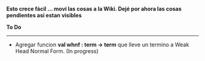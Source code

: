 **Esto crece fácil ... moví las cosas a la Wiki. Dejé por ahora las cosas pendientes así estan visibles**


**To Do** 
***
   * Agregar funcion **val whnf : term -> term** que lleve un termino a Weak Head Normal Form. (In progress) 

